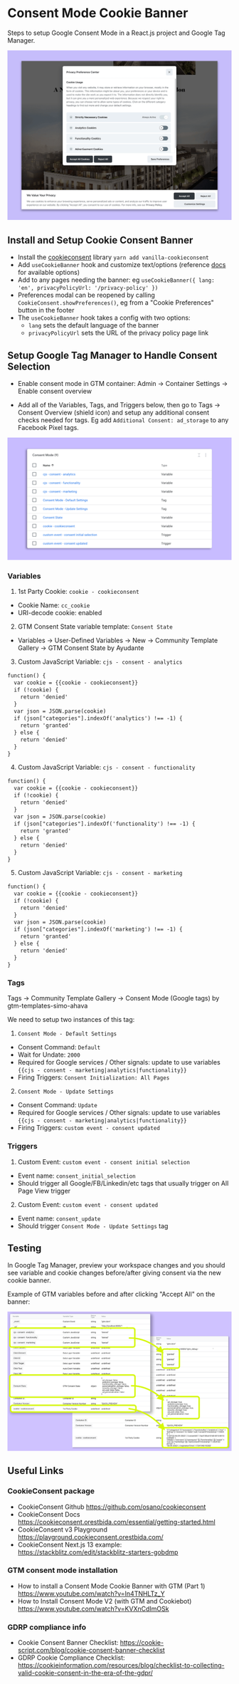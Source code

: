 # Consent Mode Cookie Banner

Steps to setup Google Consent Mode in a React.js project and Google Tag Manager.

![cookie banner](./images/cookie-banner.png)

## Install and Setup Cookie Consent Banner

- Install the [cookieconsent](https://github.com/osano/cookieconsent) library `yarn add vanilla-cookieconsent`
- Add `useCookieBanner` hook and customize text/options (reference [docs](https://cookieconsent.orestbida.com/reference/api-reference.html) for available options)
- Add to any pages needing the banner: eg `useCookieBanner({ lang: 'en', privacyPolicyUrl: '/privacy-policy' })`
- Preferences modal can be reopened by calling `CookieConsent.showPreferences()`, eg from a "Cookie Preferences" button in the footer
- The `useCookieBanner` hook takes a config with two options:
  - `lang` sets the default language of the banner
  - `privacyPolicyUrl` sets the URL of the privacy policy page link

## Setup Google Tag Manager to Handle Consent Selection

- Enable consent mode in GTM container: Admin -> Container Settings -> Enable consent overview

- Add all of the Variables, Tags, and Triggers below, then go to Tags -> Consent Overview (shield icon) and setup any additional consent checks needed for tags. Eg add `Additional Consent: ad_storage` to any Facebook Pixel tags.

![gtm changes](./images/gtm-changes.png)

### Variables

1. 1st Party Cookie: `cookie - cookieconsent`

- Cookie Name: `cc_cookie`
- URI-decode cookie: enabled

2. GTM Consent State variable template: `Consent State`

- Variables -> User-Defined Variables -> New -> Community Template Gallery -> GTM Consent State by Ayudante

3. Custom JavaScript Variable: `cjs - consent - analytics`

```
function() {
  var cookie = {{cookie - cookieconsent}}
  if (!cookie) {
    return 'denied'
  }
  var json = JSON.parse(cookie)
  if (json["categories"].indexOf('analytics') !== -1) {
    return 'granted'
  } else {
    return 'denied'
  }
}
```

4. Custom JavaScript Variable: `cjs - consent - functionality`

```
function() {
  var cookie = {{cookie - cookieconsent}}
  if (!cookie) {
    return 'denied'
  }
  var json = JSON.parse(cookie)
  if (json["categories"].indexOf('functionality') !== -1) {
    return 'granted'
  } else {
    return 'denied'
  }
}
```

5. Custom JavaScript Variable: `cjs - consent - marketing`

```
function() {
  var cookie = {{cookie - cookieconsent}}
  if (!cookie) {
    return 'denied'
  }
  var json = JSON.parse(cookie)
  if (json["categories"].indexOf('marketing') !== -1) {
    return 'granted'
  } else {
    return 'denied'
  }
}
```

### Tags

Tags -> Community Template Gallery -> Consent Mode (Google tags) by gtm-templates-simo-ahava

We need to setup two instances of this tag:

1. `Consent Mode - Default Settings`

- Consent Command: `Default`
- Wait for Undate: `2000`
- Required for Google services / Other signals: update to use variables `{{cjs - consent - marketing|analytics|functionality}}`
- Firing Triggers: `Consent Initialization: All Pages`

2. `Consent Mode - Update Settings`

- Consent Command: `Update`
- Required for Google services / Other signals: update to use variables `{{cjs - consent - marketing|analytics|functionality}}`
- Firing Triggers: `custom event - consent updated`

### Triggers

1. Custom Event: `custom event - consent initial selection`

- Event name: `consent_initial_selection`
- Should trigger all Google/FB/Linkedin/etc tags that usually trigger on All Page View trigger

2. Custom Event: `custom event - consent updated`

- Event name: `consent_update`
- Should trigger `Consent Mode - Update Settings` tag

## Testing

In Google Tag Manager, preview your workspace changes and you should see variable and cookie changes before/after giving consent via the new cookie banner.

Example of GTM variables before and after clicking "Accept All" on the banner:

![gtm variables](./images/before-after.png)

## Useful Links

### CookieConsent package

- CookieConsent Github https://github.com/osano/cookieconsent
- CookieConsent Docs https://cookieconsent.orestbida.com/essential/getting-started.html
- CookieConsent v3 Playground https://playground.cookieconsent.orestbida.com/
- CookieConsent Next.js 13 example: https://stackblitz.com/edit/stackblitz-starters-gobdmp

### GTM consent mode installation

- How to install a Consent Mode Cookie Banner with GTM (Part 1) https://www.youtube.com/watch?v=In4TNHLTz_Y
- How to Install Consent Mode V2 (with GTM and Cookiebot) https://www.youtube.com/watch?v=KVXnCdImOSk

### GDRP compliance info

- Cookie Consent Banner Checklist: https://cookie-script.com/blog/cookie-consent-banner-checklist
- GDRP Cookie Compliance Checklist: https://cookieinformation.com/resources/blog/checklist-to-collecting-valid-cookie-consent-in-the-era-of-the-gdpr/
